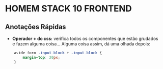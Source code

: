 # HOMEM STACK 10 FRONTEND

## Anotações Rápidas

- **Operador + do css:** verifica todos os componentes que estão grudados e fazem alguma coisa... Alguma coisa assim, dá uma olhada depois: 

```css
    aside form .input-block + .input-block {
        margin-top: 20px;
    }
```

